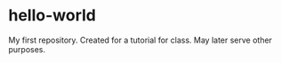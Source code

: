 # hello-world
My first repository. Created for a tutorial for class. May later serve other purposes.
